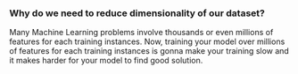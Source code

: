 ### Why do we need to reduce dimensionality of our dataset?

Many Machine Learning problems involve thousands or even millions of features for each training instances. 
Now, training your model over millions of features for each training instances is gonna make your training slow and it makes
harder for your model to find good solution.
